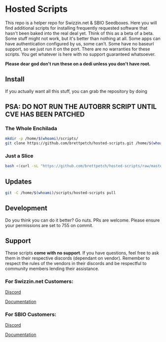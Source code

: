 # Hosted Scripts

This repo is a helper repo for Swizzin.net & SBIO Seedboxes. Here you will find additional scripts for installing frequently requested software that hasn't been baked into the real deal yet. Think of this as a beta of a beta. Some stuff might not work, but it's better than nothing at all. Some apps can have authentication configured by us, some can't. Some have no baseurl support, so we just run it on the port. There are no warranties for these scripts. You get whatever is here with no support guaranteed whatsoever. 

**Please dear god don't run these on a dedi unless you don't have root.**

## Install
If you actually want all this stuff, you can grab the repository by doing 

## PSA: DO NOT RUN THE AUTOBRR SCRIPT UNTIL CVE HAS BEEN PATCHED

### The Whole Enchilada
```bash
mkdir -p /home/$(whoami)/scripts/
git clone https://github.com/brettpetch/hosted-scripts.git /home/$(whoami)/scripts/hosted-scripts
```

### Just a Slice
```bash
bash <(curl -sL "https://github.com/brettpetch/hosted-scripts/raw/master/scriptname.sh")
```

## Updates

```bash
git -C /home/$(whoami)/scripts/hosted-scripts pull
```

## Development
Do you think you can do it better? Go nuts. PRs are welcome. Please ensure your permissions are set to 755 on commit.

## Support
These scripts **come with no support**. If you have questions, feel free to ask them in their respective discords (dependant on vendor). Remember to respect the rules of the vendors in their discords and be respectful to community members lending their assistance.

### For Swizzin.net Customers: 

[Discord](https://discord.gg/2esbu2N)

[Documentation](https://docs.swizzin.net)

### For SBIO Customers: 

[Discord](https://discord.gg/wv67teS)

[Documentation](https://docs.seedbox.io)
